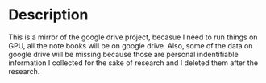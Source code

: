 # Description
This is a mirror of the google drive project, becasue I need to run things on GPU, all the note books will be on google drive. 
Also, some of the data on google drive will be missing because those are personal indentifiable information I collected for the sake of research and I deleted them after the research. 
